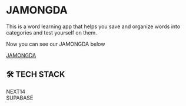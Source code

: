 # JAMONGDA

This is a word learning app that helps you save and organize words into categories and test yourself on them.

Now you can see our JAMONGDA below

[JAMONGDA](https://jamongda.netlify.app)

## 🛠️ TECH STACK

NEXT14 <br/> SUPABASE
